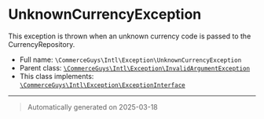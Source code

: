 
# UnknownCurrencyException

This exception is thrown when an unknown currency code is passed to the
CurrencyRepository.



* Full name: `\CommerceGuys\Intl\Exception\UnknownCurrencyException`
* Parent class: [`\CommerceGuys\Intl\Exception\InvalidArgumentException`](./InvalidArgumentException.md)
* This class implements:
[`\CommerceGuys\Intl\Exception\ExceptionInterface`](./ExceptionInterface.md)






***
> Automatically generated on 2025-03-18
